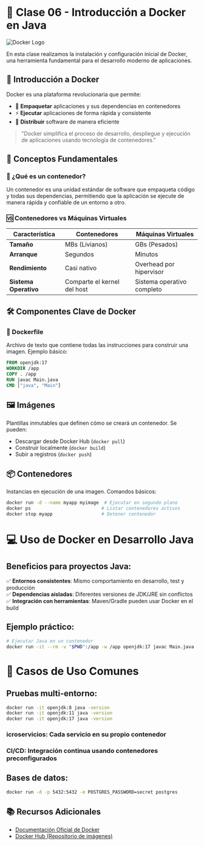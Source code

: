 # 🚀 Clase 06 - Introducción a Docker en Java

![Docker Logo](https://www.docker.com/wp-content/uploads/2022/03/vertical-logo-monochromatic.png)

En esta clase realizamos la instalación y configuración inicial de Docker, una herramienta fundamental para el desarrollo moderno de aplicaciones.

## 🌟 Introducción a Docker

Docker es una plataforma revolucionaria que permite:
- 🚢 **Empaquetar** aplicaciones y sus dependencias en contenedores
- ⚡ **Ejecutar** aplicaciones de forma rápida y consistente
- 🔄 **Distribuir** software de manera eficiente

> "Docker simplifica el proceso de desarrollo, despliegue y ejecución de aplicaciones usando tecnología de contenedores."

## 🐳 Conceptos Fundamentales

### 🔷 ¿Qué es un contenedor?
Un contenedor es una unidad estándar de software que empaqueta código y todas sus dependencias, permitiendo que la aplicación se ejecute de manera rápida y confiable de un entorno a otro.

### 🆚 Contenedores vs Máquinas Virtuales
| Característica       | Contenedores                  | Máquinas Virtuales           |
|----------------------|-------------------------------|------------------------------|
| **Tamaño**          | MBs (Livianos)               | GBs (Pesados)               |
| **Arranque**        | Segundos                     | Minutos                     |
| **Rendimiento**     | Casi nativo                  | Overhead por hipervisor      |
| **Sistema Operativo** | Comparte el kernel del host  | Sistema operativo completo  |

## 🛠️ Componentes Clave de Docker

### 📜 Dockerfile
Archivo de texto que contiene todas las instrucciones para construir una imagen. Ejemplo básico:

```dockerfile
FROM openjdk:17
WORKDIR /app
COPY . /app
RUN javac Main.java
CMD ["java", "Main"]
```

## 🖼️ Imágenes
Plantillas inmutables que definen cómo se creará un contenedor. Se pueden:

- Descargar desde Docker Hub (`docker pull`)
- Construir localmente (`docker build`)
- Subir a registros (`docker push`)

## 📦 Contenedores
Instancias en ejecución de una imagen. Comandos básicos:

```bash
docker run -d --name myapp myimage  # Ejecutar en segundo plano
docker ps                          # Listar contenedores activos
docker stop myapp                  # Detener contenedor
```

# 💻 Uso de Docker en Desarrollo Java

## Beneficios para proyectos Java:

✅ **Entornos consistentes**: Mismo comportamiento en desarrollo, test y producción  
✅ **Dependencias aisladas**: Diferentes versiones de JDK/JRE sin conflictos  
✅ **Integración con herramientas**: Maven/Gradle pueden usar Docker en el build  

## Ejemplo práctico:

```bash
# Ejecutar Java en un contenedor
docker run -it --rm -v "$PWD":/app -w /app openjdk:17 javac Main.java
```

# 🚀 Casos de Uso Comunes
## Pruebas multi-entorno:

```bash
docker run -it openjdk:8 java -version
docker run -it openjdk:11 java -version
docker run -it openjdk:17 java -version
```

### icroservicios: Cada servicio en su propio contenedor

### CI/CD: Integración continua usando contenedores preconfigurados

## Bases de datos:

```bash
docker run -d -p 5432:5432 -e POSTGRES_PASSWORD=secret postgres
```

## 📚 Recursos Adicionales
- [Documentación Oficial de Docker](https://docs.docker.com/)
- [Docker Hub (Repositorio de imágenes)](https://hub.docker.com/)

